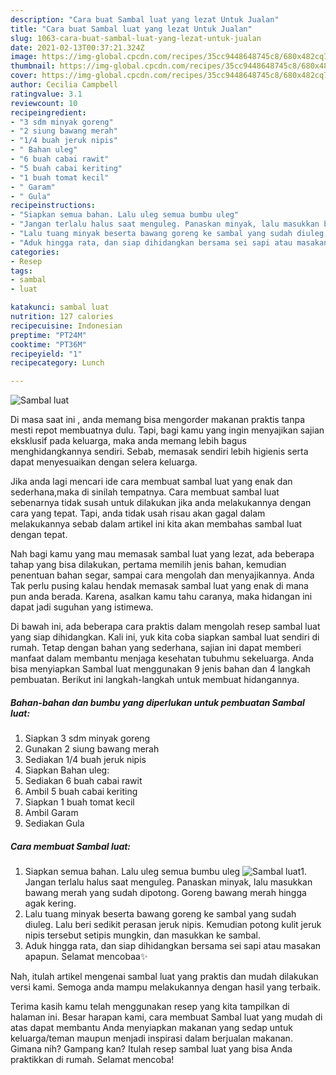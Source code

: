 ```yaml
---
description: "Cara buat Sambal luat yang lezat Untuk Jualan"
title: "Cara buat Sambal luat yang lezat Untuk Jualan"
slug: 1063-cara-buat-sambal-luat-yang-lezat-untuk-jualan
date: 2021-02-13T00:37:21.324Z
image: https://img-global.cpcdn.com/recipes/35cc9448648745c8/680x482cq70/sambal-luat-foto-resep-utama.jpg
thumbnail: https://img-global.cpcdn.com/recipes/35cc9448648745c8/680x482cq70/sambal-luat-foto-resep-utama.jpg
cover: https://img-global.cpcdn.com/recipes/35cc9448648745c8/680x482cq70/sambal-luat-foto-resep-utama.jpg
author: Cecilia Campbell
ratingvalue: 3.1
reviewcount: 10
recipeingredient:
- "3 sdm minyak goreng"
- "2 siung bawang merah"
- "1/4 buah jeruk nipis"
- " Bahan uleg"
- "6 buah cabai rawit"
- "5 buah cabai keriting"
- "1 buah tomat kecil"
- " Garam"
- " Gula"
recipeinstructions:
- "Siapkan semua bahan. Lalu uleg semua bumbu uleg"
- "Jangan terlalu halus saat menguleg. Panaskan minyak, lalu masukkan bawang merah yang sudah dipotong. Goreng bawang merah hingga agak kering."
- "Lalu tuang minyak beserta bawang goreng ke sambal yang sudah diuleg. Lalu beri sedikit perasan jeruk nipis. Kemudian potong kulit jeruk nipis tersebut setipis mungkin, dan masukkan ke sambal."
- "Aduk hingga rata, dan siap dihidangkan bersama sei sapi atau masakan apapun. Selamat mencobaa✨"
categories:
- Resep
tags:
- sambal
- luat

katakunci: sambal luat 
nutrition: 127 calories
recipecuisine: Indonesian
preptime: "PT24M"
cooktime: "PT36M"
recipeyield: "1"
recipecategory: Lunch

---
```



![Sambal luat](https://img-global.cpcdn.com/recipes/35cc9448648745c8/680x482cq70/sambal-luat-foto-resep-utama.jpg)

Di masa  saat ini , anda memang bisa mengorder makanan praktis tanpa mesti repot membuatnya dulu. Tapi, bagi kamu yang ingin menyajikan sajian eksklusif pada keluarga, maka anda memang lebih bagus menghidangkannya sendiri. Sebab, memasak sendiri lebih higienis serta dapat menyesuaikan dengan selera keluarga.

Jika anda lagi mencari ide cara membuat sambal luat yang enak dan sederhana,maka di sinilah tempatnya. Cara membuat sambal luat  sebenarnya tidak susah untuk dilakukan jika anda melakukannya dengan cara yang tepat. Tapi, anda tidak usah risau akan gagal dalam melakukannya 
sebab dalam artikel ini kita akan membahas sambal luat dengan tepat.  



Nah bagi kamu yang mau memasak sambal luat yang lezat, ada beberapa tahap yang bisa dilakukan, pertama memilih jenis bahan, kemudian penentuan bahan segar, sampai cara mengolah dan menyajikannya. Anda Tak perlu pusing kalau hendak memasak sambal luat yang enak di mana pun anda berada. Karena, asalkan kamu  tahu caranya, maka hidangan ini dapat jadi suguhan yang istimewa.

Di bawah ini, ada beberapa cara praktis  dalam mengolah resep sambal luat yang siap dihidangkan. Kali ini, yuk kita coba siapkan sambal luat sendiri di rumah. Tetap dengan bahan yang sederhana, sajian ini dapat memberi manfaat dalam membantu menjaga kesehatan tubuhmu sekeluarga. Anda bisa menyiapkan Sambal luat menggunakan 9 jenis bahan dan 4 langkah pembuatan. Berikut ini langkah-langkah untuk membuat hidangannya.

<!--inarticleads1-->

##### Bahan-bahan dan bumbu yang diperlukan untuk pembuatan Sambal luat:

1. Siapkan 3 sdm minyak goreng
1. Gunakan 2 siung bawang merah
1. Sediakan 1/4 buah jeruk nipis
1. Siapkan  Bahan uleg:
1. Sediakan 6 buah cabai rawit
1. Ambil 5 buah cabai keriting
1. Siapkan 1 buah tomat kecil
1. Ambil  Garam
1. Sediakan  Gula




<!--inarticleads2-->

##### Cara membuat Sambal luat:

1. Siapkan semua bahan. Lalu uleg semua bumbu uleg
<img src="https://img-global.cpcdn.com/steps/4a31d63d9ec61131/160x128cq70/sambal-luat-langkah-memasak-1-foto.jpg" alt="Sambal luat">1. Jangan terlalu halus saat menguleg. Panaskan minyak, lalu masukkan bawang merah yang sudah dipotong. Goreng bawang merah hingga agak kering.
1. Lalu tuang minyak beserta bawang goreng ke sambal yang sudah diuleg. Lalu beri sedikit perasan jeruk nipis. Kemudian potong kulit jeruk nipis tersebut setipis mungkin, dan masukkan ke sambal.
1. Aduk hingga rata, dan siap dihidangkan bersama sei sapi atau masakan apapun. Selamat mencobaa✨




Nah, itulah artikel mengenai  sambal luat  yang praktis dan mudah dilakukan versi kami. Semoga anda mampu melakukannya dengan hasil yang terbaik. 

Terima kasih kamu telah menggunakan resep yang kita tampilkan di halaman ini. Besar harapan kami, cara membuat  Sambal luat yang mudah di atas dapat membantu Anda menyiapkan makanan yang sedap untuk keluarga/teman maupun menjadi inspirasi dalam berjualan makanan. Gimana nih? Gampang kan? Itulah resep sambal luat yang bisa Anda praktikkan di rumah. Selamat mencoba!

